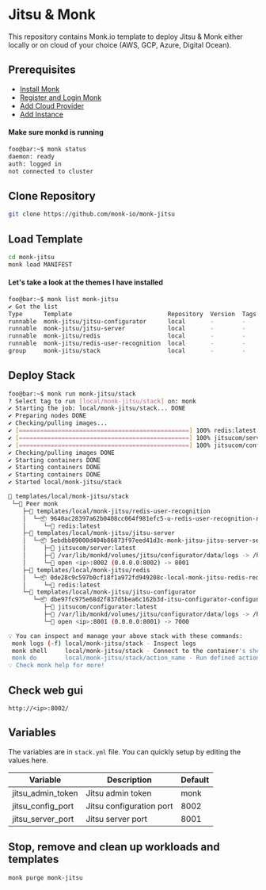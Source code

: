 # Jitsu & Monk

This repository contains Monk.io template to deploy Jitsu & Monk either locally or on cloud of your choice (AWS, GCP, Azure, Digital Ocean).

## Prerequisites

- [Install Monk](https://docs.monk.io/docs/get-monk)
- [Register and Login Monk](https://docs.monk.io/docs/acc-and-auth)
- [Add Cloud Provider](https://docs.monk.io/docs/cloud-provider)
- [Add Instance](https://docs.monk.io/docs/multi-cloud)

#### Make sure monkd is running

```bash
foo@bar:~$ monk status
daemon: ready
auth: logged in
not connected to cluster
```

## Clone Repository

```bash
git clone https://github.com/monk-io/monk-jitsu
```

## Load Template

```bash
cd monk-jitsu
monk load MANIFEST
```

#### Let's take a look at the themes I have installed

```bash
foo@bar:~$ monk list monk-jitsu
✔ Got the list
Type      Template                           Repository  Version  Tags
runnable  monk-jitsu/jitsu-configurator      local       -        -
runnable  monk-jitsu/jitsu-server            local       -        -
runnable  monk-jitsu/redis                   local       -        -
runnable  monk-jitsu/redis-user-recognition  local       -        -
group     monk-jitsu/stack                   local       -        -
```

## Deploy Stack

```bash
foo@bar:~$ monk run monk-jitsu/stack
? Select tag to run [local/monk-jitsu/stack] on: monk
✔ Starting the job: local/monk-jitsu/stack... DONE
✔ Preparing nodes DONE
✔ Checking/pulling images...
✔ [================================================] 100% redis:latest monk
✔ [================================================] 100% jitsucom/server:latest monk
✔ [================================================] 100% jitsucom/configurator:latest monk
✔ Checking/pulling images DONE
✔ Starting containers DONE
✔ Starting containers DONE
✔ Starting containers DONE
✔ Started local/monk-jitsu/stack

🔩 templates/local/monk-jitsu/stack
 └─🧊 Peer monk
    ├─🔩 templates/local/monk-jitsu/redis-user-recognition
    │  └─📦 9640ac28397a62b0408cc064f981efc5-u-redis-user-recognition-redis
    │     └─🧩 redis:latest
    ├─🔩 templates/local/monk-jitsu/jitsu-server
    │  └─📦 5ebdbb89000d404b86873f97eed41d3c-monk-jitsu-jitsu-server-server
    │     ├─🧩 jitsucom/server:latest
    │     ├─💾 /var/lib/monkd/volumes/jitsu/configurator/data/logs -> /home/configurator/data/logs
    │     └─🔌 open <ip>:8002 (0.0.0.0:8002) -> 8001
    ├─🔩 templates/local/monk-jitsu/redis
    │  └─📦 0de28c9c597b0cf18f1a972fd949208c-local-monk-jitsu-redis-redis
    │     └─🧩 redis:latest
    └─🔩 templates/local/monk-jitsu/jitsu-configurator
       └─📦 dbe97fc975e68d2f837d5bea6c162b3d-itsu-configurator-configurator
          ├─🧩 jitsucom/configurator:latest
          ├─💾 /var/lib/monkd/volumes/jitsu/configurator/data/logs -> /home/configurator/data/logs
          └─🔌 open <ip>:8001 (0.0.0.0:8001) -> 7000

💡 You can inspect and manage your above stack with these commands:
 monk logs (-f) local/monk-jitsu/stack - Inspect logs
 monk shell     local/monk-jitsu/stack - Connect to the container's shell
 monk do        local/monk-jitsu/stack/action_name - Run defined action (if exists)
💡 Check monk help for more!
```

## Check web gui

`http://<ip>:8002/`

## Variables

The variables are in `stack.yml` file. You can quickly setup by editing the values here.

| Variable            | Description              | Default |
| ------------------- | ------------------------ | ------- |
| jitsu_admin_token | Jitsu admin token        | monk    |
| jitsu_config_port | Jitsu configuration port | 8002    |
| jitsu_server_port | Jitsu server port        | 8001    |

## Stop, remove and clean up workloads and templates

```bash
monk purge monk-jitsu
```
